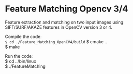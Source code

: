# Feature Matching Opencv 3/4

Feature extraction and matching on two input images using SIFT/SURF/AKAZE features in OpenCV version 3 or 4.  

Compile the code:  
`$ cd ./Feature_Matching_OpenCV4/build`
$ cmake ..  
$ make  

Run the code:   
$ cd ../bin/linux  
$ ./FeatureMatching  
